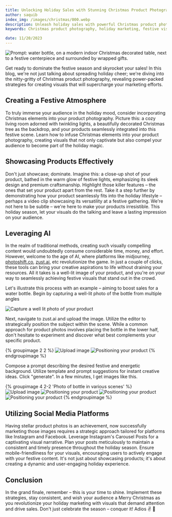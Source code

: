 ```yaml
---
title: Unlocking Holiday Sales with Stunning Christmas Product Photography
author: saquib
index_img: /images/christmas/000.webp
description: Unleash holiday sales with powerful Christmas product photography! Learn to create captivating visuals, showcase products effectively, and leverage AI for seamless creativity. Conquer social media with strategic marketing.
keywords: Christmas product photography, holiday marketing, festive visuals, AI-powered creativity, social media strategy, sales-boosting visuals, ai product photography

date: 11/20/2023
---
```



![Prompt: water bottle, on a modern indoor Christmas decorated table, next to a festive centerpiece and surrounded by wrapped gifts.](/images/christmas/000.webp)


Get ready to dominate the festive season and skyrocket your sales! In this blog, we're not just talking about spreading holiday cheer; we're diving into the nitty-gritty of Christmas product photography, revealing power-packed strategies for creating visuals that will supercharge your marketing efforts. 

## Creating a Festive Atmosphere

To truly immerse your audience in the holiday mood, consider incorporating Christmas elements into your product photography. Picture this: a cozy living room adorned with twinkling lights, a beautifully decorated Christmas tree as the backdrop, and your products seamlessly integrated into this festive scene. Learn how to infuse Christmas elements into your product photography, creating visuals that not only captivate but also compel your audience to become part of the holiday magic.

## Showcasing Products Effectively

Don't just showcase; dominate. Imagine this: a close-up shot of your product, bathed in the warm glow of festive lights, emphasizing its sleek design and premium craftsmanship. Highlight those killer features – the ones that set your product apart from the rest. Take it a step further by demonstrating how your product seamlessly fits into the holiday lifestyle – perhaps a video clip showcasing its versatility at a festive gathering. We're not here to be subtle – we're here to make your products irresistible. This holiday season, let your visuals do the talking and leave a lasting impression on your audience.


## Leveraging AI

In the realm of traditional methods, creating such visually compelling content would undoubtedly consume considerable time, money, and effort. However, welcome to the age of AI, where platforms like midjourney, [photoshift.co](https://photoshift.co), [zust.ai](https://zust.ai), etc revolutionize the game. In just a couple of clicks, these tools can bring your creative aspirations to life without draining your resources. All it takes is a well-lit image of your product, and you're on your way to seamlessly achieving festive visuals that stand out in the crowd.

Let's illustrate this process with an example – aiming to boost sales for a water bottle. Begin by capturing a well-lit photo of the bottle from multiple angles

![Capture a well lit photo of your product](/images/christmas/bottle.jpeg)

Next, navigate to zust.ai and upload the image. Utilize the editor to strategically position the subject within the scene. While a common approach for product photos involves placing the bottle in the lower half, don't hesitate to experiment and discover what best complements your specific product.

{% groupimage 2 2 %}
![Upload image](/images/christmas/bottle_upload.png)
![Positioning your product](/images/christmas/bottle_editor.png)
{% endgroupimage %}

Compose a prompt describing the desired festive and energetic background. Utilize template and prompt suggestions for instant creative ideas. Click "generate". In a few minutes, I get images like this.

{% groupimage 4 2-2 'Photo of bottle in various scenes' %}
![Upload image](/images/christmas/001.webp)
![Positioning your product](/images/christmas/002.webp)
![Positioning your product](/images/christmas/003.webp)
![Positioning your product](/images/christmas/000.webp)
{% endgroupimage %}


## Utilizing Social Media Platforms
Having stellar product photos is an achievement, now successfully marketing those images requires a strategic approach tailored for platforms like Instagram and Facebook. Leverage Instagram's Carousel Posts for a captivating visual narrative. Plan your posts meticulously to maintain a consistent and timely presence throughout the holiday season. Ensure mobile-friendliness for your visuals, encouraging users to actively engage with your festive content. It's not just about showcasing products; it's about creating a dynamic and user-engaging holiday experience.

## Conclusion

In the grand finale, remember – this is your time to shine. Implement these strategies, stay consistent, and wish your audience a Merry Christmas as you revolutionize your holiday marketing with visuals that demand attention and drive sales. Don't just celebrate the season – conquer it! Adios ✌️ 🎄